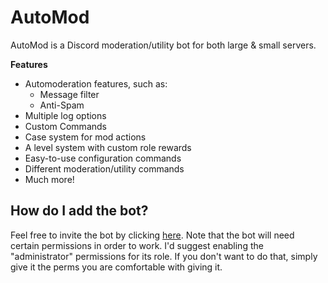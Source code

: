 
# AutoMod

AutoMod is a Discord moderation/utility bot for both large & small servers.

**Features**
- Automoderation features, such as:
  - Message filter
  - Anti-Spam
- Multiple log options
- Custom Commands
- Case system for mod actions
- A level system with custom role rewards
- Easy-to-use configuration commands
- Different moderation/utility commands
- Much more!

## How do I add the bot?
Feel free to invite the bot by clicking [here](https://discord.com/oauth2/authorize?client_id=697487580522086431&scope=bot&permissions=403041534). Note that the bot will need certain permissions in order to work. I'd suggest enabling the "administrator" permissions for its role. If you don't want to do that, simply give it the perms you are comfortable with giving it.
